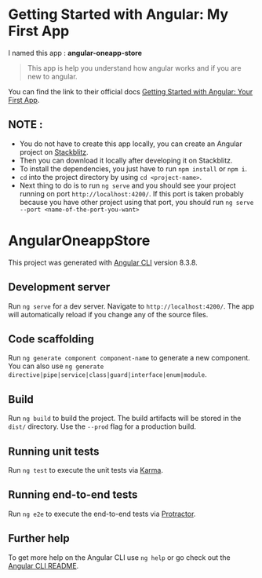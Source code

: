 # Getting Started with Angular: My First App

I named this app : **angular-oneapp-store**

> This app is help you understand how angular works and if you are new to angular.

You can find the link to their official docs [Getting Started with Angular: Your First App](https://angular.io/start).

## NOTE :

- You do not have to create this app locally, you can create an Angular project on [Stackblitz](https://stackblitz.com/).
- Then you can download it locally after developing it on Stackblitz.
- To install the dependencies, you just have to run `npm install` or `npm i`.
- `cd` into the project directory by using `cd <project-name>`.
- Next thing to do is to run `ng serve` and you should see your project running on port `http://localhost:4200/`. If this port is taken probably because you have other project using that port, you should run `ng serve --port <name-of-the-port-you-want>`

# AngularOneappStore

This project was generated with [Angular CLI](https://github.com/angular/angular-cli) version 8.3.8.

## Development server

Run `ng serve` for a dev server. Navigate to `http://localhost:4200/`. The app will automatically reload if you change any of the source files.

## Code scaffolding

Run `ng generate component component-name` to generate a new component. You can also use `ng generate directive|pipe|service|class|guard|interface|enum|module`.

## Build

Run `ng build` to build the project. The build artifacts will be stored in the `dist/` directory. Use the `--prod` flag for a production build.

## Running unit tests

Run `ng test` to execute the unit tests via [Karma](https://karma-runner.github.io).

## Running end-to-end tests

Run `ng e2e` to execute the end-to-end tests via [Protractor](http://www.protractortest.org/).

## Further help

To get more help on the Angular CLI use `ng help` or go check out the [Angular CLI README](https://github.com/angular/angular-cli/blob/master/README.md).
